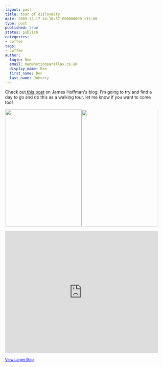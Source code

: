 ```yaml
---
layout: post
title: tour of disloyalty
date: 2009-12-17 14:16:57.000000000 +11:00
type: post
published: true
status: publish
categories:
- coffee
tags:
- coffee
author:
  login: Ben
  email: ben@notionparallax.co.uk
  display_name: Ben
  first_name: Ben
  last_name: Doherty
---
```

<p>Check out<a href="http://www.jimseven.com/2009/12/17/gwilyms-disloyalty-card/"> this post</a> on James Hoffman's blog. I'm going to try and find a day to go and do this as a walking tour. let me know if you want to come too!</p>
<p><img class="alignnone" title="Disloyalty Card" src="{{ site.baseurl }}/assets/4191014161_f9d38e5c20_d.jpg" alt="" width="250" height="383" /><img class="alignnone" title="Disloyalty Card 2" src="{{ site.baseurl }}/assets/4191778090_7704401c50_d.jpg" alt="" width="250" height="381" /></p>
<p><iframe width="500" height="400" frameborder="0" scrolling="no" marginheight="0" marginwidth="0" src="http://maps.google.co.uk/maps?f=d&amp;source=s_d&amp;saddr=W1G+0JF+(%40+the+Match+Bar)&amp;daddr=WC1N+3HZ+(The+Espresso+Room)+to:EC1+(The+Whitecross+Coffee+Cart)+to:E1+6JE+(Prufrock+Coffee)+to:EC2M+4TP+(Taylor+St+Baristas)+to:E1+6QR+(Nude+Espresso)+to:E2+7SJ+(Taste+of+Bitter+Love)+to:E8+4PH+(Climpson+And+Sons)+to:N1+4NH+(Tina,+we+salute+you)&amp;hl=en&amp;geocode=FSgTEgMdr9H9_ykpub891Rp2SDGeEiyo5W-gmg%3BFdIoEgMdhCr-_ykFbKlfNht2SDHIlJRK5vStjg%3BFUAyEgMdK4v-_yntHupMQxt2SDF1FaZHUb24PQ%3BFRI7EgMdPc7-_ynbCyFuuhx2SDF1jS5c3GouMg%3BFTMXEgMdMsr-_ylTbp3-shx2SDEM7VVQePrJ2w%3BFeMiEgMdc-L-_ykVb-nVtRx2SDHJ4PAemUqavQ%3BFdRMEgMdivP-_ynJKHTLwBx2SDEp0-IeXjiB6g%3BFW9jEgMdLg7__ynHnIbN6Rx2SDF-oqZ5m937oA%3BFUiUEgMdu8r-_ym76Xf_jhx2SDFFS_pAeVQg-A&amp;mra=ls&amp;dirflg=w&amp;sll=51.532455,0.003777&amp;sspn=0.176837,0.349846&amp;ie=UTF8&amp;t=h&amp;ll=51.532882,-0.101967&amp;spn=0.042714,0.085659&amp;z=13&amp;output=embed">There really should be an iframe here :( </iframe></p>
<p>
  <small><a href="http://maps.google.co.uk/maps?f=d&amp;source=embed&amp;saddr=W1G+0JF+(%40+the+Match+Bar)&amp;daddr=WC1N+3HZ+(The+Espresso+Room)+to:EC1+(The+Whitecross+Coffee+Cart)+to:E1+6JE+(Prufrock+Coffee)+to:EC2M+4TP+(Taylor+St+Baristas)+to:E1+6QR+(Nude+Espresso)+to:E2+7SJ+(Taste+of+Bitter+Love)+to:E8+4PH+(Climpson+And+Sons)+to:N1+4NH+(Tina,+we+salute+you)&amp;hl=en&amp;geocode=FSgTEgMdr9H9_ykpub891Rp2SDGeEiyo5W-gmg%3BFdIoEgMdhCr-_ykFbKlfNht2SDHIlJRK5vStjg%3BFUAyEgMdK4v-_yntHupMQxt2SDF1FaZHUb24PQ%3BFRI7EgMdPc7-_ynbCyFuuhx2SDF1jS5c3GouMg%3BFTMXEgMdMsr-_ylTbp3-shx2SDEM7VVQePrJ2w%3BFeMiEgMdc-L-_ykVb-nVtRx2SDHJ4PAemUqavQ%3BFdRMEgMdivP-_ynJKHTLwBx2SDEp0-IeXjiB6g%3BFW9jEgMdLg7__ynHnIbN6Rx2SDF-oqZ5m937oA%3BFUiUEgMdu8r-_ym76Xf_jhx2SDFFS_pAeVQg-A&amp;mra=ls&amp;dirflg=w&amp;sll=51.532455,0.003777&amp;sspn=0.176837,0.349846&amp;ie=UTF8&amp;t=h&amp;ll=51.532882,-0.101967&amp;spn=0.042714,0.085659&amp;z=13" style="color:#0000FF;text-align:left">View Larger Map</a></small></p>
